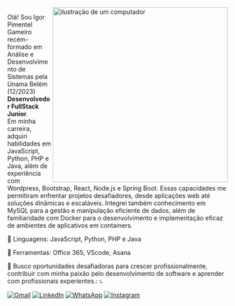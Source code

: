 <img src="https://raw.githubusercontent.com/MicaelliMedeiros/micaellimedeiros/master/image/computer-illustration.png" alt="ilustração de um computador" min-width="400px" max-width="400px" width="400px" align="right">

<p align="left"> 
 Olá! Sou Igor Pimentel Gameiro recém-formado em Análise e Desenvolvimento de Sistemas pela Unama Belém (12/2023)
 <strong>Desenvolvedor FullStack Junior</strong>.<br>
Em minha carreira, adquiri habilidades em JavaScript, Python, PHP e Java, além de experiência com Wordpress, Bootstrap, React, Node.js e Spring Boot. Essas capacidades me permitiram enfrentar projetos desafiadores, desde aplicações web até soluções dinâmicas e escaláveis. Integrei também conhecimento em MySQL para a gestão e manipulação eficiente de dados, além de familiaridade com Docker para o desenvolvimento e implementação eficaz de ambientes de aplicativos em containers.
</p>

<p align="left">
  🦄 Linguagens: JavaScript, Python, PHP e Java
</p>

<p align="left">
  💼 Ferramentas: Office 365, VScode, Asana
</p>

<p align="left">
  💌 Busco oportunidades desafiadoras para crescer profissionalmente, contribuir com minha paixão pelo desenvolvimento de software e aprender com profissionais experientes.: ⤵️
</p>

<p align="left">
  <a href="#" title="Gmail">
  <img src="https://img.shields.io/badge/-Gmail-FF0000?style=flat-square&labelColor=FF0000&logo=gmail&logoColor=white&link=contato.igor.pimentel@gmail.com" alt="Gmail"/></a>
  <a href="#" title="LinkedIn">
  <img src="https://img.shields.io/badge/-Linkedin-0e76a8?style=flat-square&logo=Linkedin&logoColor=white&link=www.linkedin.com/in/igorpimentelgameiro" alt="LinkedIn"/></a>
  <a href="#" title="WhatsApp">
  <img src="https://img.shields.io/badge/-WhatsApp-25d366?style=flat-square&labelColor=25d366&logo=whatsapp&logoColor=white&link=https://api.whatsapp.com/send?phone=5591998172671" alt="WhatsApp"/></a>
  <a href="#" title="Instagram">
  <img src="https://img.shields.io/badge/-Instagram-DF0174?style=flat-square&labelColor=DF0174&logo=instagram&logoColor=white&link=https://www.instagram.com/_igorpimentel/" alt="Instagram"/></a>
</p>
